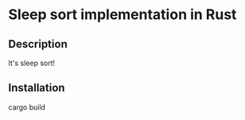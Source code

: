 # Sleep sort implementation in Rust

## Description

It's sleep sort!

## Installation

cargo build
